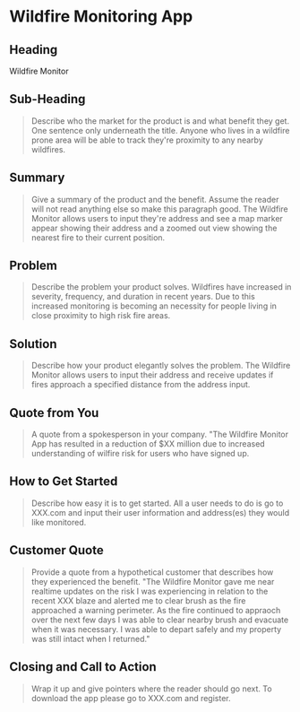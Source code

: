 # Wildfire Monitoring App

<!--
> This material was originally posted [here](http://www.quora.com/What-is-Amazons-approach-to-product-development-and-product-management). It is reproduced here for posterities sake.

There is an approach called "working backwards" that is widely used at Amazon. They work backwards from the customer, rather than starting with an idea for a product and trying to bolt customers onto it. While working backwards can be applied to any specific product decision, using this approach is especially important when developing new products or features.

For new initiatives a product manager typically starts by writing an internal press release announcing the finished product. The target audience for the press release is the new/updated product's customers, which can be retail customers or internal users of a tool or technology. Internal press releases are centered around the customer problem, how current solutions (internal or external) fail, and how the new product will blow away existing solutions.

If the benefits listed don't sound very interesting or exciting to customers, then perhaps they're not (and shouldn't be built). Instead, the product manager should keep iterating on the press release until they've come up with benefits that actually sound like benefits. Iterating on a press release is a lot less expensive than iterating on the product itself (and quicker!).

If the press release is more than a page and a half, it is probably too long. Keep it simple. 3-4 sentences for most paragraphs. Cut out the fat. Don't make it into a spec. You can accompany the press release with a FAQ that answers all of the other business or execution questions so the press release can stay focused on what the customer gets. My rule of thumb is that if the press release is hard to write, then the product is probably going to suck. Keep working at it until the outline for each paragraph flows.

Oh, and I also like to write press-releases in what I call "Oprah-speak" for mainstream consumer products. Imagine you're sitting on Oprah's couch and have just explained the product to her, and then you listen as she explains it to her audience. That's "Oprah-speak", not "Geek-speak".

Once the project moves into development, the press release can be used as a touchstone; a guiding light. The product team can ask themselves, "Are we building what is in the press release?" If they find they're spending time building things that aren't in the press release (overbuilding), they need to ask themselves why. This keeps product development focused on achieving the customer benefits and not building extraneous stuff that takes longer to build, takes resources to maintain, and doesn't provide real customer benefit (at least not enough to warrant inclusion in the press release).
 -->

## Heading ##
Wildfire Monitor

## Sub-Heading ##
  > Describe who the market for the product is and what benefit they get. One sentence only underneath the title.
  Anyone who lives in a wildfire prone area will be able to track they're proximity to any nearby wildfires.

## Summary ##
  > Give a summary of the product and the benefit. Assume the reader will not read anything else so make this paragraph good.
  The Wildfire Monitor allows users to input they're address and see a map marker appear showing their address and a zoomed out view showing the nearest fire to their current position.

## Problem ##
  > Describe the problem your product solves.
  Wildfires have increased in severity, frequency, and duration in recent years.  Due to this increased monitoring is becoming an necessity for people living in close proximity to high risk fire areas.

## Solution ##
  > Describe how your product elegantly solves the problem.
  The Wildfire Monitor allows users to input their address and receive updates if fires approach a specified distance from the address input.

## Quote from You ##
  > A quote from a spokesperson in your company.
  "The Wildfire Monitor App has resulted in a reduction of $XX million due to increased understanding of wilfire risk for users who have signed up.

## How to Get Started ##
  > Describe how easy it is to get started.
  All a user needs to do is go to XXX.com and input their user information and address(es) they would like monitored.

## Customer Quote ##
  > Provide a quote from a hypothetical customer that describes how they experienced the benefit.
  "The Wildfire Monitor gave me near realtime updates on the risk I was experiencing in relation to the recent XXX blaze and alerted me to clear brush as the fire approached a warning perimeter.  As the fire continued to appraoch over the next few days I was able to clear nearby brush and evacuate when it was necessary.  I was able to depart safely and my property was still intact when I returned."

## Closing and Call to Action ##
  > Wrap it up and give pointers where the reader should go next.
  To download the app please go to XXX.com and register.